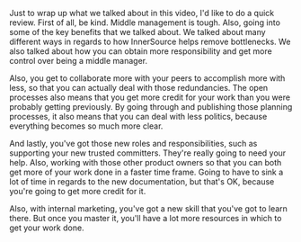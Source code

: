 Just to wrap up what we talked about in this video, I'd like to do a quick review. First of all, be kind. Middle management is tough. Also, going into some of the key benefits that we talked about. We talked about many different ways in regards to how InnerSource helps remove bottlenecks. We also talked about how you can obtain more responsibility and get more control over being a middle manager. 

Also, you get to collaborate more with your peers to accomplish more with less, so that you can actually deal with those redundancies. The open processes also means that you get more credit for your work than you were probably getting previously. By going through and publishing those planning processes, it also means that you can deal with less politics, because everything becomes so much more clear. 

And lastly, you've got those new roles and responsibilities, such as supporting your new trusted committers. They're really going to need your help. Also, working with those other product owners so that you can both get more of your work done in a faster time frame. Going to have to sink a lot of time in regards to the new documentation, but that's OK, because you're going to get more credit for it. 

Also, with internal marketing, you've got a new skill that you've got to learn there. But once you master it, you'll have a lot more resources in which to get your work done. 
